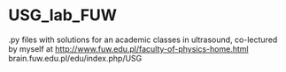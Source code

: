 # USG_lab_FUW
.py files with solutions for an academic classes in ultrasound, co-lectured by myself at http://www.fuw.edu.pl/faculty-of-physics-home.html
brain.fuw.edu.pl/edu/index.php/USG
